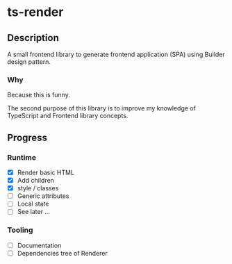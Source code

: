 # ts-render

## Description

A small frontend library to generate frontend application (SPA) using Builder design pattern.

### Why

Because this is funny.

The second purpose of this library is to improve my knowledge of TypeScript and Frontend library concepts.

## Progress

### Runtime

- [x] Render basic HTML
- [x] Add children
- [x] style / classes
- [ ] Generic attributes
- [ ] Local state
- [ ] See later ...

### Tooling

- [ ] Documentation
- [ ] Dependencies tree of Renderer
